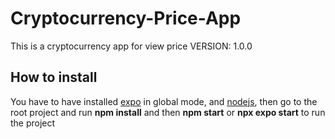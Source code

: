 # Cryptocurrency-Price-App
This is a cryptocurrency app for view price VERSION: 1.0.0 

## How to install

You have to have installed [expo](https://docs.expo.dev/get-started/installation/ "HOW TO INSTALL EXPO") 
in global mode, and [nodejs](https://nodejs.org/es/ "nodejs"), then go to the root project and run 
**npm install** and then **npm start** or **npx expo start** to run the project
